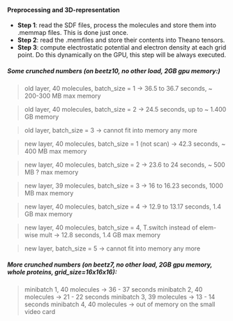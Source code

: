 #### Preprocessing and 3D-representation

* **Step 1**: read the SDF files, process the molecules and store them into .memmap files. This is done just once.
* **Step 2**: read the .memfiles and store their contents into Theano tensors.
* **Step 3**: compute electrostatic potential and electron density at each grid point. Do this dynamically on the GPU,
this step will be always executed.


##### Some crunched numbers (on beetz10, no other load, 2GB gpu memory:)
> old layer, 40 molecules, batch_size = 1 -> 36.5 to 36.7 seconds, ~ 200-300 MB max memory

> old layer, 40 molecules, batch_size = 2 -> 24.5 seconds, up to ~ 1.400 GB memory

> old layer, batch_size = 3 -> cannot fit into memory any more

> new layer, 40 molecules, batch_size = 1 (not scan) -> 42.3 seconds, ~ 400 MB max memory

> new layer, 40 molecules, batch_size = 2 -> 23.6 to 24 seconds, ~ 500 MB ? max memory

> new layer, 39 molecules, batch_size = 3 -> 16 to 16.23 seconds, 1000 MB max memory

> new layer, 40 molecules, batch_size = 4 -> 12.9 to 13.17 seconds, 1.4 GB max memory

> new layer, 40 molecules, batch_size = 4, T.switch instead of elem-wise mult -> 12.8 seconds, 1.4 GB max memory

> new layer, batch_size = 5 -> cannot fit into memory any more

##### More crunched numbers (on beetz7, no other load, 2GB gpu memory, whole proteins, grid_size=16x16x16):
> minibatch 1, 40 molecules -> 36 - 37 seconds
> minibatch 2, 40 molecules -> 21 - 22 seconds
> minibatch 3, 39 molecules -> 13 - 14 seconds
> minibatch 4, 40 molecules -> out of memory on the small video card
